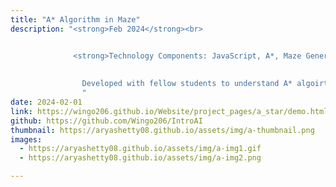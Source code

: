 ```yaml
---
title: "A* Algorithm in Maze"
description: "<strong>Feb 2024</strong><br>


              <strong>Technology Components: JavaScript, A*, Maze Generation</strong><br><br>
              
              
                Developed with fellow students to understand A* algoirthm and its variations. Included demo from team member's github. 
                "
date: 2024-02-01
link: https://wingo206.github.io/Website/project_pages/a_star/demo.html
github: https://github.com/Wingo206/IntroAI
thumbnail: https://aryashetty08.github.io/assets/img/a-thumbnail.png
images:
  - https://aryashetty08.github.io/assets/img/a-img1.gif
  - https://aryashetty08.github.io/assets/img/a-img2.png

---
```

